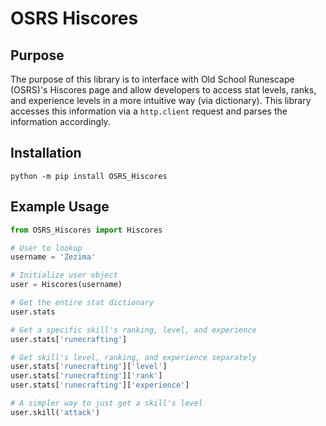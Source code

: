 # OSRS Hiscores

## Purpose
  The purpose of this library is to interface with Old School Runescape (OSRS)'s Hiscores page and allow developers to access stat levels, ranks, and experience levels in a more intuitive way (via dictionary).  This library accesses this information via a `http.client` request and parses the information accordingly.
	

## Installation
```
python -m pip install OSRS_Hiscores
```

## Example Usage
```Python
from OSRS_Hiscores import Hiscores

# User to lookup
username = 'Zezima'

# Initialize user object
user = Hiscores(username)

# Get the entire stat dictionary
user.stats

# Get a specific skill's ranking, level, and experience
user.stats['runecrafting']

# Get skill's level, ranking, and experience separately
user.stats['runecrafting']['level']
user.stats['runecrafting']['rank']
user.stats['runecrafting']['experience']

# A simpler way to just get a skill's level
user.skill('attack')
```
